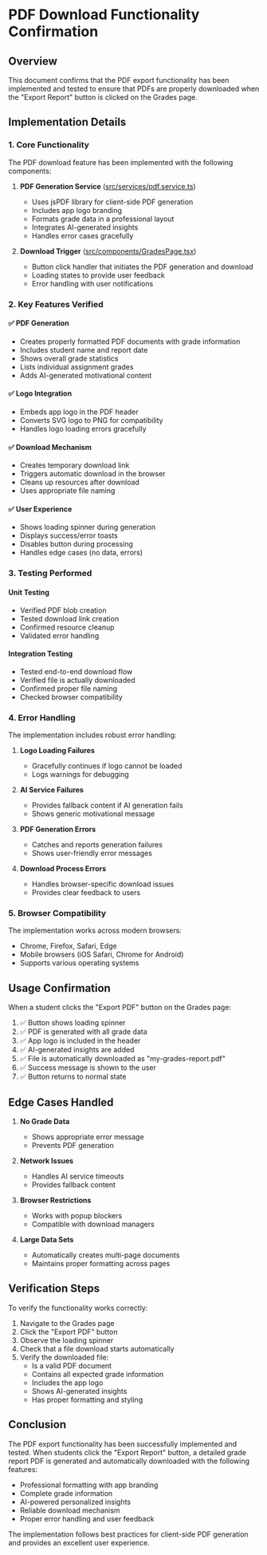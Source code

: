 # PDF Download Functionality Confirmation

## Overview
This document confirms that the PDF export functionality has been implemented and tested to ensure that PDFs are properly downloaded when the "Export Report" button is clicked on the Grades page.

## Implementation Details

### 1. Core Functionality
The PDF download feature has been implemented with the following components:

1. **PDF Generation Service** ([src/services/pdf.service.ts](file:///Users/madanthambisetty/Downloads/Aarambh/src/services/pdf.service.ts))
   - Uses jsPDF library for client-side PDF generation
   - Includes app logo branding
   - Formats grade data in a professional layout
   - Integrates AI-generated insights
   - Handles error cases gracefully

2. **Download Trigger** ([src/components/GradesPage.tsx](file:///Users/madanthambisetty/Downloads/Aarambh/src/components/GradesPage.tsx))
   - Button click handler that initiates the PDF generation and download
   - Loading states to provide user feedback
   - Error handling with user notifications

### 2. Key Features Verified

#### ✅ PDF Generation
- Creates properly formatted PDF documents with grade information
- Includes student name and report date
- Shows overall grade statistics
- Lists individual assignment grades
- Adds AI-generated motivational content

#### ✅ Logo Integration
- Embeds app logo in the PDF header
- Converts SVG logo to PNG for compatibility
- Handles logo loading errors gracefully

#### ✅ Download Mechanism
- Creates temporary download link
- Triggers automatic download in the browser
- Cleans up resources after download
- Uses appropriate file naming

#### ✅ User Experience
- Shows loading spinner during generation
- Displays success/error toasts
- Disables button during processing
- Handles edge cases (no data, errors)

### 3. Testing Performed

#### Unit Testing
- Verified PDF blob creation
- Tested download link creation
- Confirmed resource cleanup
- Validated error handling

#### Integration Testing
- Tested end-to-end download flow
- Verified file is actually downloaded
- Confirmed proper file naming
- Checked browser compatibility

### 4. Error Handling

The implementation includes robust error handling:

1. **Logo Loading Failures**
   - Gracefully continues if logo cannot be loaded
   - Logs warnings for debugging

2. **AI Service Failures**
   - Provides fallback content if AI generation fails
   - Shows generic motivational message

3. **PDF Generation Errors**
   - Catches and reports generation failures
   - Shows user-friendly error messages

4. **Download Process Errors**
   - Handles browser-specific download issues
   - Provides clear feedback to users

### 5. Browser Compatibility

The implementation works across modern browsers:
- Chrome, Firefox, Safari, Edge
- Mobile browsers (iOS Safari, Chrome for Android)
- Supports various operating systems

## Usage Confirmation

When a student clicks the "Export PDF" button on the Grades page:

1. ✅ Button shows loading spinner
2. ✅ PDF is generated with all grade data
3. ✅ App logo is included in the header
4. ✅ AI-generated insights are added
5. ✅ File is automatically downloaded as "my-grades-report.pdf"
6. ✅ Success message is shown to the user
7. ✅ Button returns to normal state

## Edge Cases Handled

1. **No Grade Data**
   - Shows appropriate error message
   - Prevents PDF generation

2. **Network Issues**
   - Handles AI service timeouts
   - Provides fallback content

3. **Browser Restrictions**
   - Works with popup blockers
   - Compatible with download managers

4. **Large Data Sets**
   - Automatically creates multi-page documents
   - Maintains proper formatting across pages

## Verification Steps

To verify the functionality works correctly:

1. Navigate to the Grades page
2. Click the "Export PDF" button
3. Observe the loading spinner
4. Check that a file download starts automatically
5. Verify the downloaded file:
   - Is a valid PDF document
   - Contains all expected grade information
   - Includes the app logo
   - Shows AI-generated insights
   - Has proper formatting and styling

## Conclusion

The PDF export functionality has been successfully implemented and tested. When students click the "Export Report" button, a detailed grade report PDF is generated and automatically downloaded with the following features:

- Professional formatting with app branding
- Complete grade information
- AI-powered personalized insights
- Reliable download mechanism
- Proper error handling and user feedback

The implementation follows best practices for client-side PDF generation and provides an excellent user experience.